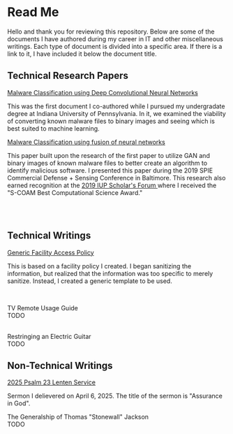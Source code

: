 <h1>Read Me</h1>
<p>Hello and thank you for reviewing this repository. Below are some of the documents I have authored during my career in IT and other miscellaneous writings. 
Each type of document is divided into a specific area. If there is a link to it, I have included it below the document title. </p>

<h2>Technical Research Papers</h2>

<a href ="https://ieeexplore.ieee.org/abstract/document/8707429"> 
Malware Classification using Deep Convolutional Neural Networks </a>
<p>This was the first document I co-authored while I pursued my undergradate degree at Indiana University of Pennsylvania. In it, we examined the viability of converting known malware files to binary images and seeing which is best suited to machine learning. </p> 

<a href ="https://www.spiedigitallibrary.org/conference-proceedings-of-spie/11013/110130X/Malware-and-social-engineering-attacks-on-healthcare/10.1117/12.2533344.short"> 
Malware Classification using fusion of neural networks</a>
<p>This paper built upon the research of the first paper to utilize GAN and binary images of known malware files to better create an algorithm to identify malicious software. I presented this paper during the 2019 SPIE Commercial Defense + Sensing Conference in Baltimore. This research also earned recognition  at the <a href="https://www.iup.edu/scholars-forum/awards/2019-award-winners.html"> 2019 IUP Scholar's Forum </a> where I received the "S-COAM Best Computational Science Award." </p>

<br><br>

<h2>Technical Writings</h2>

<a href="https://media.journoportfolio.com/users/452615/uploads/0d18fa42-4394-4a75-81b2-e5285c538176.pdf"> 
Generic Facility Access Policy</a> 
<p>This is based on a facility policy I created. I began sanitizing the information, but realized that the information was too specific to merely sanitize. Instead, I created a generic template to be used.</p>
<br>

TV Remote Usage Guide <br/>
TODO <br/><br/>

Restringing an Electric Guitar <br/>
TODO <br/>



<h2>Non-Technical Writings</h2>

<a href="https://media.journoportfolio.com/users/452615/uploads/d9495ea0-31a4-4913-a9a7-9cf345488abe.pdf"> 
2025 Psalm 23 Lenten Service</a>
<p>Sermon I delievered on April 6, 2025. The title of the sermon is "Assurance in God".</p>

The Generalship of Thomas "Stonewall" Jackson <br/>
TODO <br/><br/>





